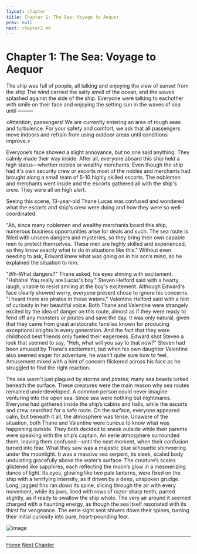 ```yaml
---
layout: chapter
title: Chapter 1: The Sea: Voyage to Aequor
prev: null
next: chapter2.md
---
```


# Chapter 1: The Sea: Voyage to Aequor
The ship was full of people, all talking and enjoying the view of sunset from the ship The wind carried the salty smell of the ocean, and the waves splashed against the side of the ship. Everyone were talking to eachother with smile on their face and enjoying the setting sun in the waves of sea until ―――

«Attention, passengers! We are currently entering an area of rough seas and turbulence. For your safety and comfort, we ask that all passengers move indoors and refrain from using outdoor areas until conditions improve.»

Everyone’s face showed a slight annoyance, but no one said anything. They calmly made their way inside. After all, everyone aboard this ship held a high status—whether nobles or wealthy merchants. Even though the ship had it's own security crew or escorts most of the nobles and merchants had brought along a small team of 5-10 highly skilled escorts. The noblemen  and merchants went inside and the escorts gathered all with the ship's crew. They were all on high alert. 

Seeing this scene, 13-year-old Thane Lucas was confused and wondered what the escorts and ship's crew were doing and how they were so well-coordinated.

"Ah, since many noblemen and wealthy merchants board this ship, numerous business opportunities arise for deals and such. The sea route is filled with unseen dangers and mysteries, so they bring their own capable men to protect themselves. These men are highly skilled and experienced, so they know exactly what to do in situations like this." Without even needing to ask, Edward knew what was going on in his son’s mind, so he explained the situation to him. 

"Wh-What dangers?" Thane asked, his eyes shining with excitement. "Hahaha! You really are Lucas's boy." Steven Helford said with a hearty laugh, unable to resist smiling at the boy's excitement. Although Edward's face clearly showed worry, everyone present chose to ignore his concerns.
"I heard there are pirates in these waters," Valentine Helford said with a hint of curiosity in her beautiful voice. Both Thane and Valentine were strangely excited by the idea of danger on this route, almost as if they were ready to fend off any monsters or pirates and save the day. It was only natural, given that they came from great aristocratic families known for producing exceptional knights in every generation. And the fact that they were childhood best friends only fueled their eagerness. Edward shot Steven a look that seemed to say, "Heh, what will you say to that now?" Steven had been amused by Thane's excitement, but when his own daughter Valentine also seemed eager for adventure, he wasn’t quite sure how to feel. Amusement mixed with a hint of concern flickered across his face as he struggled to find the right reaction.

The sea wasn't just plagued by storms and pirates; many sea beasts lurked beneath the surface. These creatures were the main reason why sea routes remained underdeveloped. A common person could never imagine venturing into the open sea. Since sea were nothing but nightmares. Everyone had gathered inside the ship’s cabins and halls, while the escorts and crew searched for a safe route. On the surface, everyone appeared calm, but beneath it all, the atmosphere was tense. Unaware of the situation, both Thane and Valentine were curious to know what was happening outside. They both decided to sneak outside while their parents were speaking with the ship’s captain. An eerie atmosphere surrounded them, leaving them confused—until the next moment, when their confusion turned into fear. What they saw was a majestic blue silhouette shimmering under the moonlight. It was a massive sea serpent, its sleek, scaled body undulating gracefully above the water’s surface. The creature’s scales glistened like sapphires, each reflecting the moon’s glow in a mesmerizing dance of light. Its eyes, glowing like two pale lanterns, were fixed on the ship with a terrifying intensity, as if driven by a deep, unspoken grudge. Long, jagged fins ran down its spine, slicing through the air with every movement, while its jaws, lined with rows of razor-sharp teeth, parted slightly, as if ready to swallow the ship whole. The very air around it seemed charged with a haunting energy, as though the sea itself resonated with its thirst for vengeance. The eerie sight sent shivers down their spines, turning their initial curiosity into pure, heart-pounding fear.

![image](https://github.com/user-attachments/assets/68123369-f390-47d2-ba8a-ecfacd2330c1)


<hr class="divider">

<div class="chapter-nav">
  <a href="/" class="nav-button">Home</a>
  <a href="/chapters/chapter2.md" class="nav-button">Next Chapter</a>
</div>

<div id="disqus_thread"></div>
<script>
  (function() {
    var d = document, s = d.createElement('script');
    s.src = 'https://beyond-2.disqus.com/embed.js';
    s.setAttribute('data-timestamp', +new Date());
    (d.head || d.body).appendChild(s);
  })();
</script>

